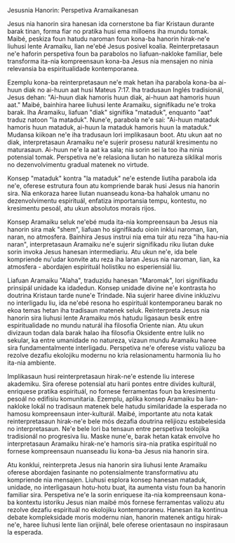 Jesusnia Hanorin: Perspetiva Aramaikanesan

Jesus nia hanorin sira hanesan ida cornerstone ba fiar Kristaun durante barak tinan, forma fiar no pratika husi ema milloens iha mundu tomak. Maibé, peskiza foun hatudu naroman foun kona-ba hanorin hirak-ne'e liuhusi lente Aramaiku, lian ne'ebé Jesus posivel koalia. Reinterpretasaun ne'e haforin perspetiva foun ba parabolos no liafuan-nakloke familiar, bele transforma ita-nia kompreensaun kona-ba Jesus nia mensajen no ninia relevansia ba espiritualidade kontemporanea.  

Ezemplu kona-ba reinterpretasaun ne'e mak hetan iha parabola kona-ba ai-huun diak no ai-huun aat husi Mateus 7:17. Iha tradusaun Inglés tradisionál, Jesus dehan: "Ai-huun diak hamoris huun diak, ai-huun aat hamoris huun aat." Maibé, bainhira haree liuhusi lente Aramaiku, signifikadu ne'e troka barak. Iha Aramaiku, liafuan "diak" signifika "mataduk", enquanto "aat" traduz natoon "la mataduk". Nune'e, parabola ne'e sai: "Ai-huun mataduk hamoris huun mataduk, ai-huun la mataduk hamoris huun la mataduk." Mudansa kiikoan ne'e iha tradusaun lori implikasaun boot. Atu ukun aat no diak, interpretasaun Aramaiku ne'e sujerir prosesu naturál kresimentu no maturasaun. Ai-huun ne'e la aat ka sala; nia sorin sei la too iha ninia potensial tomak. Perspetiva ne'e relasiona liutan ho natureza siklikal moris no dezenvolvimentu gradual matenek no virtude.

Konsep "mataduk" kontra "la mataduk" ne'e estende liutiha parabola ida ne'e, oferese estrutura foun atu kompriende barak husi Jesus nia hanorin sira. Nia enkoraza haree liutan nuanseadu kona-ba hahalok umanu no dezenvolvimentu espirituál, enfatiza importansia tempu, kontestu, no kresimentu pesoál, atu ukun absolutos morais rijos. 

Konsep Aramaiku seluk ne'ebé muda ita-nia kompreensaun ba Jesus nia hanorin sira mak "shem", liafuan ho signifikadu oioin inklui naroman, lian, naran, no atmosfera. Bainhira Jesus instrui nia ema tuir atu reza "iha hau-nia naran", interpretasaun Aramaiku ne'e sujerir signifikadu riku liutan duke sorin invoka Jesus hanesan intermediariu. Atu ukun ne'e, ida bele kompriende nu'udar konvite atu reza iha laran Jesus nia naroman, lian, ka atmosfera - abordajen espirituál holistiku no esperiensiál liu. 

Liafuan Aramaiku "Alaha", traduzidu hanesan "Maromak", lori signifikadu prinsipál unidade ka idadedun. Konsep unidade divine ne'e kontrasta ho doutrina Kristaun tarde nune'e Trindade. Nia sujerir haree divine inkluzivu no interligadu liu, ida ne'ebé resona ho espirituál kontemporaneu barak no ekoa temas hetan iha tradisaun matenek seluk. Reinterpreta Jesus nia hanorin sira liuhusi lente Aramaiku mós hatudu ligasaun besik entre espiritualidade no mundu naturál iha filosofia Oriente nian. Atu ukun divizaun todan dala barak halao iha filosofia Oksidente entre lulik no sekular, ka entre umanidade no natureza, vizaun mundu Aramaiku haree sira fundamentalmente interligadu. Perspetiva ne'e oferese vistu valiozu ba rezolve dezafiu ekolojiku modernu no kria relasionamentu harmonia liu ho ita-nia ambiente.

Implikasaun husi reinterpretasaun hirak-ne'e estende liu interese akademiku. Sira oferese potensial atu harii pontes entre divides kulturál, enriquese pratika espirituál, no fornese ferramentas foun ba kresimentu pesoál no edifisiu komunitaria. Ezemplu, aplika konsep Aramaiku ba lian-nakloke lokál no tradisaun matenek bele hatudu similaridade la esperada no hamosu kompreensaun inter-kulturál. Maibé, importante atu nota katak reinterpretasaun hirak-ne'e bele mós dezafia doutrina relijiozu estabelesida no interpretasaun. Ne'e bele lori ba tensaun entre perspetiva teolojika tradisionál no progresiva liu. Maske nune'e, barak hetan katak envolve ho interpretasaun Aramaiku hirak-ne'e hamoris sira-nia pratika espirituál no fornese kompreensaun nuanseadu liu kona-ba Jesus nia hanorin sira.

Atu konklui, reinterpreta Jesus nia hanorin sira liuhusi lente Aramaiku oferese abordajen fasinante no potensialmente transformativu atu kompriende nia mensajen. Liuhusi esplora konsep hanesan mataduk, unidade, no interligasaun hotu-hotu buat, ita aumenta vistu foun ba hanorin familiar sira. Perspetiva ne'e la sorin enriquese ita-nia kompreensaun kona-ba kontextu istoriku Jesus nian maibé mós fornese ferramentas valiozu atu rezolve dezafiu espirituál no ekolojiku kontemporaneu. Hanesan ita kontinua debate kompleksidade moris modernu nian, hanorin matenek antigu hirak-ne'e, haree liuhusi lente lian orijinál, bele oferese orientasaun no inspirasaun la esperada.